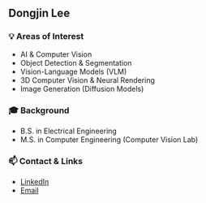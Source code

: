 ## Dongjin Lee

### 💡 Areas of Interest
- AI & Computer Vision
- Object Detection & Segmentation
- Vision-Language Models (VLM)
- 3D Computer Vision & Neural Rendering 
- Image Generation (Diffusion Models)


### 🎓 Background
- B.S. in Electrical Engineering  
- M.S. in Computer Engineering (Computer Vision Lab)


### 📫 Contact & Links
- [LinkedIn](https://www.linkedin.com/in/%EB%8F%99%EC%A7%84-%EC%9D%B4-00869919b/)  
- [Email](mailto:ldj923@kakao.com)
